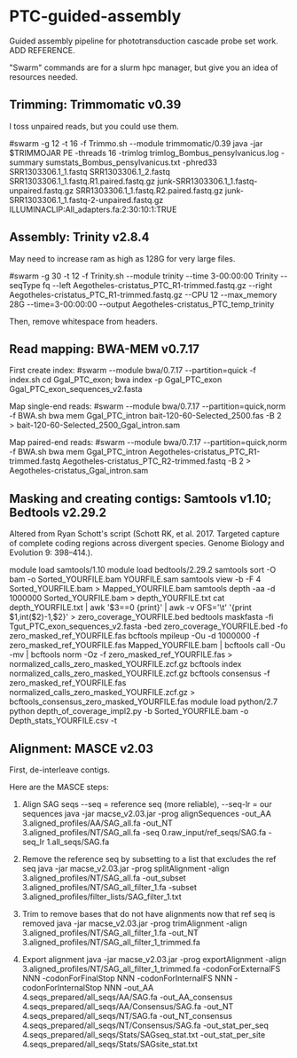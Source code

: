 # PTC-guided-assembly
Guided assembly pipeline for phototransduction cascade probe set work. ADD REFERENCE.

"Swarm" commands are for a slurm hpc manager, but give you an idea of resources needed.

## Trimming:	Trimmomatic v0.39
I toss unpaired reads, but you could use them.

#swarm -g 12 -t 16 -f Trimmo.sh --module trimmomatic/0.39
java -jar $TRIMMOJAR PE -threads 16 -trimlog trimlog_Bombus_pensylvanicus.log -summary sumstats_Bombus_pensylvanicus.txt -phred33 SRR1303306.1_1.fastq SRR1303306.1_2.fastq SRR1303306.1_1.fastq.R1.paired.fastq.gz junk-SRR1303306.1_1.fastq-unpaired.fastq.gz SRR1303306.1_1.fastq.R2.paired.fastq.gz junk-SRR1303306.1_1.fastq-2-unpaired.fastq.gz ILLUMINACLIP:All_adapters.fa:2:30:10:1:TRUE


## Assembly:	Trinity v2.8.4
May need to increase ram as high as 128G for very large files.

#swarm -g 30 -t 12 -f Trinity.sh --module trinity --time 3-00:00:00
Trinity --seqType fq --left Aegotheles-cristatus_PTC_R1-trimmed.fastq.gz --right Aegotheles-cristatus_PTC_R1-trimmed.fastq.gz --CPU 12 --max_memory 28G --time=3-00:00:00 --output Aegotheles-cristatus_PTC_temp_trinity

Then, remove whitespace from headers.


## Read mapping:	BWA-MEM v0.7.17

First create index:
#swarm --module bwa/0.7.17 --partition=quick -f index.sh
cd Ggal_PTC_exon; bwa index -p Ggal_PTC_exon Ggal_PTC_exon_sequences_v2.fasta

Map single-end reads:
#swarm --module bwa/0.7.17 --partition=quick,norm -f BWA.sh
bwa mem Ggal_PTC_intron bait-120-60-Selected_2500.fas -B 2 > bait-120-60-Selected_2500_Ggal_intron.sam

Map paired-end reads:
#swarm --module bwa/0.7.17 --partition=quick,norm -f BWA.sh
bwa mem Ggal_PTC_intron Aegotheles-cristatus_PTC_R1-trimmed.fastq Aegotheles-cristatus_PTC_R2-trimmed.fastq -B 2 > Aegotheles-cristatus_Ggal_intron.sam


## Masking and creating contigs:	Samtools v1.10; Bedtools v2.29.2
Altered from Ryan Schott's script (Schott RK, et al. 2017. Targeted capture of complete coding regions across divergent species. Genome Biology and Evolution 9: 398–414.).

module load samtools/1.10
module load bedtools/2.29.2
samtools sort -O bam -o Sorted_YOURFILE.bam YOURFILE.sam
samtools view -b -F 4 Sorted_YOURFILE.bam > Mapped_YOURFILE.bam
samtools depth -aa -d 1000000 Sorted_YOURFILE.bam > depth_YOURFILE.txt
cat depth_YOURFILE.txt | awk '\$3==0 {print}' | awk -v OFS='\\t' '{print \$1,int(\$2)-1,\$2}' > zero_coverage_YOURFILE.bed
bedtools maskfasta -fi Tgut_PTC_exon_sequences_v2.fasta -bed zero_coverage_YOURFILE.bed -fo zero_masked_ref_YOURFILE.fas
bcftools mpileup -Ou -d 1000000 -f zero_masked_ref_YOURFILE.fas Mapped_YOURFILE.bam | bcftools call -Ou -mv | bcftools norm -Oz -f zero_masked_ref_YOURFILE.fas > normalized_calls_zero_masked_YOURFILE.zcf.gz
bcftools index normalized_calls_zero_masked_YOURFILE.zcf.gz
bcftools consensus -f zero_masked_ref_YOURFILE.fas normalized_calls_zero_masked_YOURFILE.zcf.gz > bcftools_consensus_zero_masked_YOURFILE.fas
module load python/2.7
python depth_of_coverage_impl2.py -b Sorted_YOURFILE.bam -o Depth_stats_YOURFILE.csv -t


## Alignment:	MASCE v2.03
First, de-interleave contigs.

Here are the MASCE steps:
1. Align SAG seqs --seq = reference seq (more reliable), --seq-lr = our sequences
java -jar macse_v2.03.jar -prog alignSequences -out_AA 3.aligned_profiles/AA/SAG_all.fa -out_NT 3.aligned_profiles/NT/SAG_all.fa -seq 0.raw_input/ref_seqs/SAG.fa -seq_lr 1.all_seqs/SAG.fa

2. Remove the reference seq by subsetting to a list that excludes the ref seq
java -jar macse_v2.03.jar -prog splitAlignment -align 3.aligned_profiles/NT/SAG_all.fa -out_subset 3.aligned_profiles/NT/SAG_all_filter_1.fa -subset 3.aligned_profiles/filter_lists/SAG_filter_1.txt

3. Trim to remove bases that do not have alignments now that ref seq is removed
java -jar macse_v2.03.jar -prog trimAlignment -align 3.aligned_profiles/NT/SAG_all_filter_1.fa -out_NT 3.aligned_profiles/NT/SAG_all_filter_1_trimmed.fa

4. Export alignment
java -jar macse_v2.03.jar -prog exportAlignment -align 3.aligned_profiles/NT/SAG_all_filter_1_trimmed.fa -codonForExternalFS NNN -codonForFinalStop NNN -codonForInternalFS NNN -codonForInternalStop NNN -out_AA 4.seqs_prepared/all_seqs/AA/SAG.fa -out_AA_consensus 4.seqs_prepared/all_seqs/AA/Consensus/SAG.fa -out_NT 4.seqs_prepared/all_seqs/NT/SAG.fa -out_NT_consensus 4.seqs_prepared/all_seqs/NT/Consensus/SAG.fa -out_stat_per_seq 4.seqs_prepared/all_seqs/Stats/SAGseq_stat.txt -out_stat_per_site 4.seqs_prepared/all_seqs/Stats/SAGsite_stat.txt



